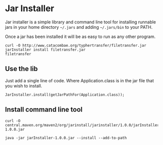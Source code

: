 # Jar Installer

Jar installer is a simple library and command line tool for installing runnable
jars in your home directory `~/.jars` and adding `~/.jars/bin` to your PATH.

Once a jar has been installed it will be as easy to run as any other program.

    curl -O http://www.catacombae.org/typhertransfer/filetransfer.jar
    jarInstaller install filetransfer.jar
    filetransfer

## Use the lib
	
Just add a single line of code. Where Application.class is in the jar file that
you wish to install.

    JarInstaller.install(getJarPathFor(Application.class));

## Install command line tool

    curl -O central.maven.org/maven2/org/jarinstall/jarinstaller/1.0.0/jarInstaller-1.0.0.jar
    
    java -jar jarInstaller-1.0.0.jar --install --add-to-path
